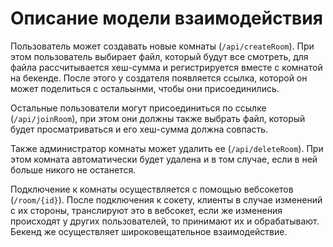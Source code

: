 # Описание модели взаимодействия

Пользователь может создавать новые комнаты (`/api/createRoom`). При этом пользователь
выбирает файл, который будут все смотреть, для файла рассчитывается хеш-сумма и 
регистрируется вместе с комнатой на бекенде. После этого у создателя появляется ссылка,
которой он может поделиться с остальынми, чтобы они присоединились.

Остальные пользователи могут присоединиться по ссылке (`/api/joinRoom`), при этом они
должны также выбрать файл, который будет просматриваться и его хеш-сумма должна совпасть. 

Также администратор комнаты может удалить ее (`/api/deleteRoom`). При этом комната автоматически
будет удалена и в том случае, если в ней больше никого не останется. 

Подключение к комнаты осуществляется с помощью вебсокетов (`/room/{id}`). После подключения
к сокету, клиенты в случае изменений с их стороны, транслируют это в вебсокет, если же
изменения происходят у других пользователей, то принимают их и обрабатывают. Бекенд же
осуществляет широковещательное взаимодействие. 